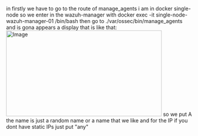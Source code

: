 in firstly we have to go to the route of manage_agents
i am in docker single-node so we enter in the wazuh-manager with docker exec -it single-node-wazuh-manager-01 /bin/bash
then go to ./var/ossec/bin/manage_agents
and is gona appears a display that is like that:
<img width="422" height="232" alt="Image" src="https://github.com/user-attachments/assets/7441332f-0b6b-4e5f-962c-8f1cbea18e22" />
so we put A
the name is just a random name or a name that we like
and for the IP if you dont have static IPs just put "any"
